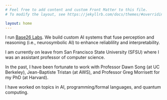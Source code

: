 ```yaml
---
# Feel free to add content and custom Front Matter to this file.
# To modify the layout, see https://jekyllrb.com/docs/themes/#overriding-theme-defaults

layout: home
---
```


I run [Base26 Labs](mailto:info@base26labs.com). 
We build custom AI systems that fuse perception and reasoning (i.e., neurosymbolic AI) to enhance reliablility and interpretability.

I am currently on leave from San Francisco State University (SFSU) where I was an assistant professor of computer science.

In the past, I have been fortunate to work with Professor Dawn Song (at UC Berkeley), Jean-Baptiste Tristan
(at AWS), and Professor Greg Morrisett for my PhD (at Harvard).

I have worked on topics in AI, programming/formal languages, and quantum computing.
